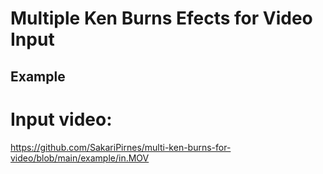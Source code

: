 # Multiple Ken Burns Efects for Video Input 

## Example

# Input video:

https://github.com/SakariPirnes/multi-ken-burns-for-video/blob/main/example/in.MOV
